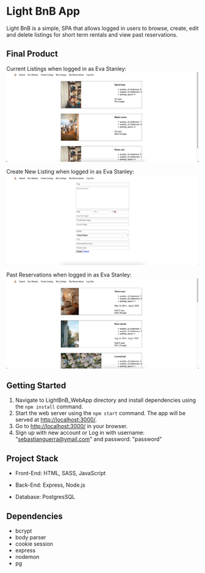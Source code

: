 # Light BnB App

Light BnB is a simple, SPA that allows logged in users to browse, create, edit and delete listings for short term rentals and view past reservations.

## Final Product

Current Listings when logged in as Eva Stanley:
!["my listings"](./docs/my_listings.png)

Create New Listing when logged in as Eva Stanley:
!["create new listing"](./docs/create_listing.png)

Past Reservations when logged in as Eva Stanley:
!["my reservations"](./docs/my_reservations.png)

## Getting Started

1. Navigate to LightBnB_WebApp directory and install dependencies using the `npm install` command.
2. Start the web server using the `npm start` command. The app will be served at <http://localhost:3000/>.
3. Go to <http://localhost:3000/> in your browser.
4. Sign up with new account or Log in with username: "sebastianguerra@ymail.com" and password: "password"

## Project Stack

- Front-End: HTML, SASS, JavaScript

- Back-End: Express, Node.js

- Database: PostgresSQL

## Dependencies

- bcrypt
- body parser
- cookie session
- express
- nodemon
- pg
